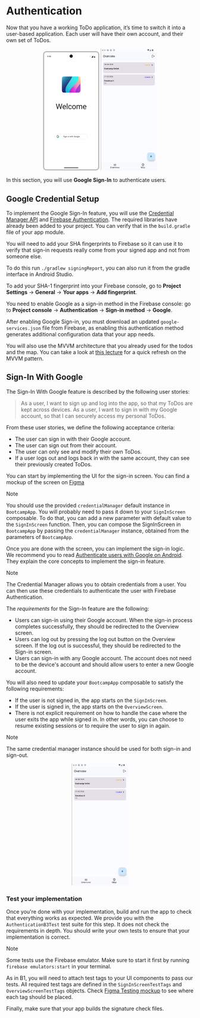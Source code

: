 # Authentication

Now that you have a working ToDo application, it’s time to switch it into a user-based application.
Each user will have their own account, and their own set of ToDos.

<p align="center"><p align="center">
  <img alt="Greeting 2.0 app screenshot-1" src="assets/SignInScreen.png" width="30%" />
  <img alt="Greeting 2.0 app screenshot-1" src="assets/OverviewScreen.png" width="30%" />
</p>

In this section, you will use **Google Sign-In** to authenticate users.

## Google Credential Setup

To implement the Google Sign-In feature, you will use the [Credential Manager API](https://developers.google.com/identity/android-credential-manager) and [Firebase Authentication](https://firebase.google.com/docs/auth/android/google-signin).
The required libraries have already been added to your project.
You can verify that in the `build.gradle` file of your app module.

You will need to add your SHA fingerprints to Firebase so it can use it to verify that sign-in requests really come from your signed app and not from someone else.

To do this run `./gradlew signingReport`, you can also run it from the gradle interface in Android Studio.

To add your SHA-1 fingerprint into your Firebase console, go to **Project Settings** → **General** → **Your apps** → **Add fingerprint**.

You need to enable Google as a sign-in method in the Firebase console: go to **Project console** → **Authentication** → **Sign-in method** → **Google**.

After enabling Google Sign-in, you must download an updated `google-services.json` file from Firebase, as enabling this authentication method generates additional configuration data that your app needs.

You will also use the MVVM architecture that you already used for the todos and the map.
You can take a look at [this lecture](https://github.com/swent-epfl/private/blob/main/bootcamp/docs/MVVM.md) for a quick refresh on the MVVM pattern.

## Sign-In With Google

The Sign-In With Google feature is described by the following user stories:

> As a user, I want to sign up and log into the app, so that my ToDos are kept across devices.
> As a user, I want to sign in with my Google account, so that I can securely access my personal ToDos.

From these user stories, we define the following acceptance criteria:

- The user can sign in with their Google account.
- The user can sign out from their account.
- The user can only see and modify their own ToDos.
- If a user logs out and logs back in with the same account, they can see their previously created ToDos.

You can start by implementing the UI for the sign-in screen.
You can find a mockup of the screen on [Figma](https://www.figma.com/design/IDm3NGS988Myo01P0Wa0Cr/TO-DO-APP-Mockup-FALL?node-id=435-3350)

> [!NOTE]
>
> You should use the provided `credentialManager` default instance in `BootcampApp`.
> You will probably need to pass it down to your `SignInScreen` composable.
> To do that, you can add a new parameter with default value to the `SignInScreen` function.
> Then, you can compose the SignInScreen in `BootcampApp` by passing the `credentialManager` instance, obtained from the parameters of `BootcampApp`.

Once you are done with the screen, you can implement the sign-in logic.
We recommend you to read [Authenticate users with Google on Android](https://firebase.google.com/docs/auth/android/google-signin).
They explain the core concepts to implement the sign-in feature.

> [!NOTE]
>
> The Credential Manager allows you to obtain credentials from a user.
> You can then use these credentials to authenticate the user with Firebase Authentication.

The *requirements* for the Sign-In feature are the following:

- Users can sign-in using their Google account.
  When the sign-in process completes successfully, they should be redirected to the Overview screen.
- Users can log out by pressing the log out button on the Overview screen.
  If the log out is successful, they should be redirected to the Sign-in screen.
- Users can sign-in with any Google account. The account does not need to be the device's account and should allow users to enter a new Google account.

You will also need to update your `BootcampApp` composable to satisfy the following requirements:

- If the user is not signed in, the app starts on the `SignInScreen`.
- If the user is signed in, the app starts on the `OverviewScreen`.
- There is not explicit requirement on how to handle the case where the user exits the app while signed in.
  In other words, you can choose to resume existing sessions or to require the user to sign in again.

> [!NOTE]
>
> The same credential manager instance should be used for both sign-in and sign-out.
<p align="center"><img alt="Greeting 2.0 app screenshot-1" src="assets/OverviewScreen.png" width="30%" />

### Test your implementation

Once you're done with your implementation, build and run the app to check that everything works as expected.
We provide you with the `AuthenticationB3Test` test suite for this step.
It does not check the requirements in depth.
You should write your own tests to ensure that your implementation is correct.

> [!NOTE]
> Some tests use the Firebase emulator.
> Make sure to start it first by running `firebase emulators:start` in your terminal.

As in B1, you will need to attach test tags to your UI components to pass our tests. All required test tags are defined in the `SignInScreenTestTags` and `OverviewScreenTestTags` objects. Check [Figma Testing mockup](https://www.figma.com/design/IDm3NGS988Myo01P0Wa0Cr/TO-DO-APP-Mockup-FALL?node-id=435-3350&p=f) to see where each tag should be placed.

Finally, make sure that your app builds the signature check files.

